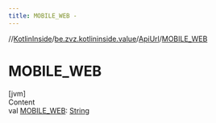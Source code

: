```yaml
---
title: MOBILE_WEB -
---
```

//[KotlinInside](../../index.md)/[be.zvz.kotlininside.value](../index.md)/[ApiUrl](index.md)/[MOBILE_WEB](-m-o-b-i-l-e_-w-e-b.md)



# MOBILE_WEB  
[jvm]  
Content  
val [MOBILE_WEB](-m-o-b-i-l-e_-w-e-b.md): [String](https://docs.oracle.com/javase/7/docs/api/java/lang/String.html)  



